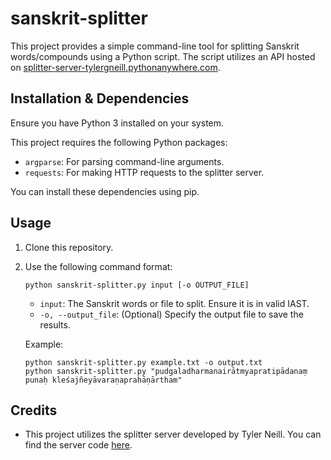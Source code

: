 # sanskrit-splitter

This project provides a simple command-line tool for splitting Sanskrit words/compounds using a Python script. The script utilizes an API hosted on [splitter-server-tylergneill.pythonanywhere.com](https://splitter-server-tylergneill.pythonanywhere.com/).

## Installation & Dependencies

Ensure you have Python 3 installed on your system.

This project requires the following Python packages:

- `argparse`: For parsing command-line arguments.
- `requests`: For making HTTP requests to the splitter server.

You can install these dependencies using pip.

## Usage

1. Clone this repository.

2. Use the following command format:

    ```
    python sanskrit-splitter.py input [-o OUTPUT_FILE]
    ```

    - `input`: The Sanskrit words or file to split. Ensure it is in valid IAST.
    - `-o, --output_file`: (Optional) Specify the output file to save the results.

    Example:

    ```
    python sanskrit-splitter.py example.txt -o output.txt
	python sanskrit-splitter.py "pudgaladharmanairātmyapratipādanaṃ punaḥ kleśajñeyāvaraṇaprahāṇārtham"
    ```

## Credits

- This project utilizes the splitter server developed by Tyler Neill. You can find the server code [here](https://github.com/tylergneill/splitter_server).

